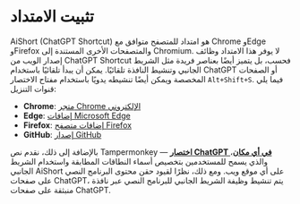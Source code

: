 # تثبيت الامتداد

AiShort (ChatGPT Shortcut) هو امتداد للمتصفح متوافق مع Chrome وEdge وFirefox والمتصفحات الأخرى المستندة إلى Chromium. لا يوفر هذا الامتداد وظائف إصدار الويب من ChatGPT Shortcut فحسب، بل يتميز أيضًا بعناصر فريدة مثل الشريط الجانبي وتنشيط النافذة تلقائيًا. يمكن أن يبدأ تلقائيًا باستخدام ChatGPT أو الصفحات المخصصة ويمكن أيضًا تنشيطه يدويًا باستخدام مفتاح الاختصار `Alt+Shift+S`. فيما يلي قنوات التنزيل:

- **Chrome**: [متجر Chrome الإلكتروني](https://chrome.google.com/webstore/detail/chatgpt-shortcut/blcgeoojgdpodnmnhfpohphdhfncblnj)
- **Edge**: [إضافات Microsoft Edge](https://microsoftedge.microsoft.com/addons/detail/chatgpt-shortcut/hnggpalhfjmdhhmgfjpmhlfilnbmjoin)
- **Firefox**: [إضافات متصفح Firefox](https://addons.mozilla.org/addon/chatgpt-shortcut/)
- **GitHub**: [إصدار GitHub](https://github.com/rockbenben/ChatGPT-Shortcut/releases/latest)

بالإضافة إلى ذلك، نقدم نص Tampermonkey — [**اختصار ChatGPT في أي مكان**](https://greasyfork.org/scripts/482907-chatgpt-shortcut-anywhere)، والذي يسمح للمستخدمين بتخصيص أسماء النطاقات المطابقة واستخدام الشريط الجانبي AiShort على أي موقع ويب. ومع ذلك، نظرًا لقيود حقن محتوى البرنامج النصي على صفحات ChatGPT، يتم تنشيط وظيفة الشريط الجانبي للبرنامج النصي عبر نافذة منبثقة على صفحات ChatGPT.
